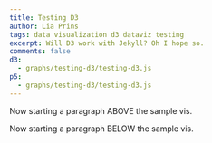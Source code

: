 ```yaml
---
title: Testing D3
author: Lia Prins
tags: data visualization d3 dataviz testing
excerpt: Will D3 work with Jekyll? Oh I hope so.
comments: false
d3:
  - graphs/testing-d3/testing-d3.js
p5:
  - graphs/testing-d3/testing-d3.js
---
```


Now starting a paragraph ABOVE the sample vis.

<div id="example"></div>

Now starting a paragraph BELOW the sample vis.
